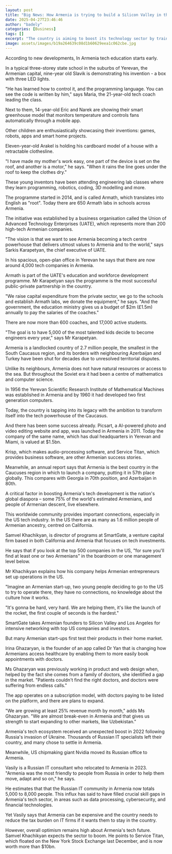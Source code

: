 ```yaml
---
layout: post
title: "Big News: How Armenia is trying to build a Silicon Valley in the Caucasus"
date: 2025-04-27T23:46:46
author: "badely"
categories: [Business]
tags: []
excerpt: "The country is aiming to boost its technology sector by training children in tech from a young age."
image: assets/images/b19a264639c08d1b60629eea1c062cbe.jpg
---
```


According to new developments, In Armenia tech education starts early.

In a typical three-storey state school in the suburbs of Yerevan, the Armenian capital, nine-year old Slavik is demonstrating his invention - a box with three LED lights.

"He has learned how to control it, and the programming language. You can see the code is written by him," says Maria, the 21-year-old tech coach leading the class.

Next to them, 14-year-old Eric and Narek are showing their smart greenhouse model that monitors temperature and controls fans automatically through a mobile app.

Other children are enthusiastically showcasing their inventions: games, robots, apps and smart home projects.

Eleven-year-old Arakel is holding his cardboard model of a house with a retractable clothesline.

"I have made my mother's work easy, one part of the device is set on the roof, and another is a motor," he says. "When it rains the line goes under the roof to keep the clothes dry."

These young inventors have been attending engineering lab classes where they learn programming, robotics, coding, 3D modelling and more.

The programme started in 2014, and is called Armath, which translates into English as "root". Today there are 650 Armath labs in schools across Armenia.

The initiative was established by a business organisation called the Union of Advanced Technology Enterprises (UATE), which represents more than 200 high-tech Armenian companies.

"The vision is that we want to see Armenia becoming a tech centre powerhouse that delivers utmost values to Armenia and to the world," says Sarkis Karapetyan, the chief executive of UATE.

In his spacious, open-plan office in Yerevan he says that there are now around 4,000 tech companies in Armenia.

Armath is part of the UATE's education and workforce development programme. Mr Karapetyan says the programme is the most successful public-private partnership in the country.

"We raise capital expenditure from the private sector, we go to the schools and establish Armath labs, we donate the equipment," he says. "And the government, the education ministry gives us a budget of $2m (£1.5m) annually to pay the salaries of the coaches."

There are now more than 600 coaches, and 17,000 active students.

"The goal is to have 5,000 of the most talented kids decide to become engineers every year," says Mr Karapetyan.

Armenia is a landlocked country of 2.7 million people, the smallest in the South Caucasus region, and its borders with neighbouring Azerbaijan and Turkey have been shut for decades due to unresolved territorial disputes.

Unlike its neighbours, Armenia does not have natural resources or access to the sea. But throughout the Soviet era it had been a centre of mathematics and computer science.

In 1956 the Yerevan Scientific Research Institute of Mathematical Machines was established in Armenia and by 1960 it had developed two first generation computers.

Today, the country is tapping into its legacy with the ambition to transform itself into the tech powerhouse of the Caucasus.

And there has been some success already. Picsart, a AI-powered photo and video editing website and app, was launched in Armenia in 2011. Today the company of the same name, which has dual headquarters in Yerevan and Miami, is valued at $1.5bn.

Krisp, which makes audio-processing software, and Service Titan, which provides business software, are other Armenian success stories.

Meanwhile, an annual report says that Armenia is the best country in the Caucuses region in which to launch a company, putting it in 57th place globally. This compares with Georgia in 70th position, and Azerbaijan in 80th. 

A critical factor in boosting Armenia's tech development is the nation's global diaspora – some 75% of the world's estimated Armenians, and people of Armenian descent, live elsewhere.

This worldwide community provides important connections, especially in the US tech industry. In the US there are as many as 1.6 million people of Armenian ancestry, centred on California.

Samvel Khachikyan, is director of programs at SmartGate, a venture capital firm based in both California and Armenia that focuses on tech investments.

He says that if you look at the top 500 companies in the US, "for sure you'll find at least one or two Armenians" in the boardroom or one management level below.

Mr Khachikyan explains how his company helps Armenian entrepreneurs set up operations in the US.

"Imagine an Armenian start-up, two young people deciding to go to the US to try to operate there, they have no connections, no knowledge about the culture how it works.

"It's gonna be hard, very hard. We are helping them, it's like the launch of the rocket, the first couple of seconds is the hardest."

SmartGate takes Armenian founders to Silicon Valley and Los Angeles for intensive networking with top US companies and investors.

But many Armenian start-ups first test their products in their home market.

Irina Ghazaryan, is the founder of an app called Dr Yan that is changing how Armenians access healthcare by enabling them to more easily book appointments with doctors.

Ms Ghazaryan was previously working in product and web design when, helped by the fact she comes from a family of doctors, she identified a gap in the market. "Patients couldn't find the right doctors, and doctors were suffering from endless calls."

The app operates on a subscription model, with doctors paying to be listed on the platform, and there are plans to expand.

"We are growing at least 25% revenue month by month," adds Ms Ghazaryan. "We are almost break-even in Armenia and that gives us strength to start expanding to other markets, like Uzbekistan."

Armenia's tech ecosystem received an unexpected boost in 2022 following Russia's invasion of Ukraine. Thousands of Russian IT specialists left their country, and many chose to settle in Armenia.

Meanwhile, US chipmaking giant Nvidia moved its Russian office to Armenia.

Vasily is a Russian IT consultant who relocated to Armenia in 2023. "Armenia was the most friendly to people from Russia in order to help them move, adapt and so on," he says.

He estimates that that the Russian IT community in Armenia now totals 5,000 to 8,000 people. This influx has said to have filled crucial skill gaps in Armenia's tech sector, in areas such as data processing, cybersecurity, and financial technologies.

Yet Vasily says that Armenia can be expensive and the country needs to reduce the tax burden on IT firms if it wants them to stay in the country.

However, overall optimism remains high about Armenia's tech future. Samvel Khachikyan expects the sector to boom. He points to Service Titan, which floated on the New York Stock Exchange last December, and is now worth more than $10bn.

